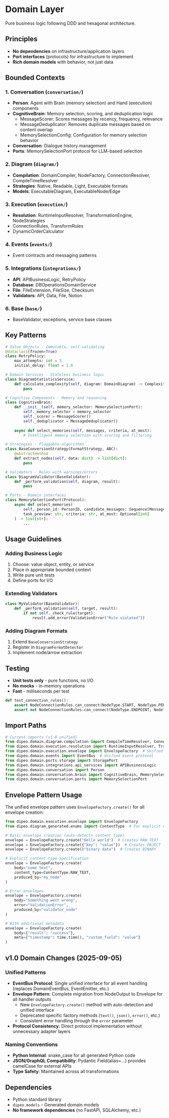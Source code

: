 # Domain Layer

Pure business logic following DDD and hexagonal architecture.

## Principles
- **No dependencies** on infrastructure/application layers
- **Port interfaces** (protocols) for infrastructure to implement
- **Rich domain models** with behavior, not just data

## Bounded Contexts

### 1. Conversation (`conversation/`)
- **Person**: Agent with Brain (memory selection) and Hand (execution) components
- **CognitiveBrain**: Memory selection, scoring, and deduplication logic
  - MessageScorer: Scores messages by recency, frequency, relevance
  - MessageDeduplicator: Removes duplicate messages based on content overlap
  - MemorySelectionConfig: Configuration for memory selection behavior
- **Conversation**: Dialogue history management
- **Ports**: MemorySelectionPort protocol for LLM-based selection

### 2. Diagram (`diagram/`)
- **Compilation**: DomainCompiler, NodeFactory, ConnectionResolver, CompileTimeResolver
- **Strategies**: Native, Readable, Light, Executable formats
- **Models**: ExecutableDiagram, ExecutableNode/Edge

### 3. Execution (`execution/`)
- **Resolution**: RuntimeInputResolver, TransformationEngine, NodeStrategies
- ConnectionRules, TransformRules  
- DynamicOrderCalculator

### 4. Events (`events/`)
- Event contracts and messaging patterns

### 5. Integrations (`integrations/`)
- **API**: APIBusinessLogic, RetryPolicy
- **Database**: DBOperationsDomainService
- **File**: FileExtension, FileSize, Checksum
- **Validators**: API, Data, File, Notion

### 6. Base (`base/`)
- BaseValidator, exceptions, service base classes

## Key Patterns

```python
# Value Objects - Immutable, self-validating
@dataclass(frozen=True)
class RetryPolicy:
    max_attempts: int = 3
    initial_delay: float = 1.0

# Domain Services - Stateless business logic
class DiagramStatisticsService:
    def calculate_complexity(self, diagram: DomainDiagram) -> ComplexityMetrics:
        pass

# Cognitive Components - Memory and reasoning
class CognitiveBrain:
    def __init__(self, memory_selector: MemorySelectionPort):
        self._memory_selector = memory_selector
        self._scorer = MessageScorer()
        self._deduplicator = MessageDeduplicator()
    
    async def select_memories(self, messages, criteria, at_most):
        # Intelligent memory selection with scoring and filtering

# Strategies - Pluggable algorithms
class BaseConversionStrategy(FormatStrategy, ABC):
    @abstractmethod
    def extract_nodes(self, data: dict) -> list[dict]:
        pass

# Validators - Rules with warnings/errors
class DiagramValidator(BaseValidator):
    def _perform_validation(self, diagram, result):
        pass

# Ports - Domain interfaces
class MemorySelectionPort(Protocol):
    async def select_memories(
        self, person_id: PersonID, candidate_messages: Sequence[Message],
        task_preview: str, criteria: str, at_most: Optional[int]
    ) -> list[str]:
        ...
```


## Usage Guidelines

### Adding Business Logic
1. Choose: value object, entity, or service
2. Place in appropriate bounded context
3. Write pure unit tests
4. Define ports for I/O

### Extending Validators
```python
class MyValidator(BaseValidator):
    def _perform_validation(self, target, result):
        if not self._check_rule(target):
            result.add_error(ValidationError("Rule violated"))
```

### Adding Diagram Formats
1. Extend `BaseConversionStrategy`
2. Register in `DiagramFormatDetector`
3. Implement node/arrow extraction


## Testing

- **Unit tests only** - pure functions, no I/O
- **No mocks** - in-memory operations
- **Fast** - milliseconds per test

```python
def test_connection_rules():
    assert NodeConnectionRules.can_connect(NodeType.START, NodeType.PERSON_JOB)
    assert not NodeConnectionRules.can_connect(NodeType.ENDPOINT, NodeType.START)
```

## Import Paths

```python
# Current imports (v1.0 unified)
from dipeo.domain.diagram.compilation import CompileTimeResolver, Connection, TransformRules
from dipeo.domain.execution.resolution import RuntimeInputResolver, TransformationEngine
from dipeo.domain.execution.envelope import EnvelopeFactory  # Unified output pattern
from dipeo.domain.events import EventBus  # Unified event protocol
from dipeo.domain.ports.storage import StoragePort
from dipeo.domain.integrations.api_services import APIBusinessLogic
from dipeo.domain.conversation import Person
from dipeo.domain.conversation.brain import CognitiveBrain, MemorySelectionConfig
from dipeo.domain.conversation.ports import MemorySelectionPort
```

## Envelope Pattern Usage

The unified envelope pattern uses `EnvelopeFactory.create()` for all envelope creation:

```python
from dipeo.domain.execution.envelope import EnvelopeFactory
from dipeo.diagram_generated.enums import ContentType  # For explicit content types

# Basic envelope creation (auto-detects content type)
envelope = EnvelopeFactory.create("Hello world")  # Creates RAW_TEXT
envelope = EnvelopeFactory.create({"key": "value"})  # Creates OBJECT
envelope = EnvelopeFactory.create(b"binary data")  # Creates BINARY

# Explicit content type specification
envelope = EnvelopeFactory.create(
    body="some text",
    content_type=ContentType.RAW_TEXT,
    produced_by="my_node"
)

# Error envelopes
envelope = EnvelopeFactory.create(
    body="Something went wrong", 
    error="ValidationError",
    produced_by="validator_node"
)

# With additional metadata
envelope = EnvelopeFactory.create(
    body={"result": "success"},
    meta={"timestamp": time.time(), "custom_field": "value"}
)
```

## v1.0 Domain Changes (2025-09-05)

### Unified Patterns
- **EventBus Protocol**: Single unified interface for all event handling (replaces DomainEventBus, EventEmitter, etc.)
- **Envelope Pattern**: Complete migration from NodeOutput to Envelope for all handler outputs
  - New `EnvelopeFactory.create()` method with auto-detection and unified interface
  - Deprecated specific factory methods (`text()`, `json()`, `error()`, etc.)
  - Consistent error handling through the `error` parameter
- **Protocol Consistency**: Direct protocol implementation without unnecessary adapter layers

### Naming Conventions
- **Python Internal**: snake_case for all generated Python code
- **JSON/GraphQL Compatibility**: Pydantic Field(alias=...) provides camelCase for external APIs
- **Type Safety**: Maintained across all transformations

## Dependencies

- Python standard library
- `dipeo.models` - Generated domain models
- **No framework dependencies** (no FastAPI, SQLAlchemy, etc.)
